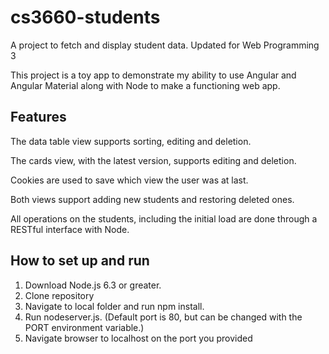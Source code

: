# cs3660-students
A project to fetch and display student data. Updated for Web Programming 3

This project is a toy app to demonstrate my ability to use Angular and Angular Material
along with Node to make a functioning web app.

## Features
The data table view supports sorting, editing and deletion.

The cards view, with the latest version, supports editing and deletion.

Cookies are used to save which view the user was at last.

Both views support adding new students and restoring deleted ones.

All operations on the students, including the initial load are done through a RESTful interface with Node.

## How to set up and run

1. Download Node.js 6.3 or greater.
2. Clone repository
3. Navigate to local folder and run npm install.
4. Run nodeserver.js. (Default port is 80, but can be changed with the PORT environment variable.)
5. Navigate browser to localhost on the port you provided

